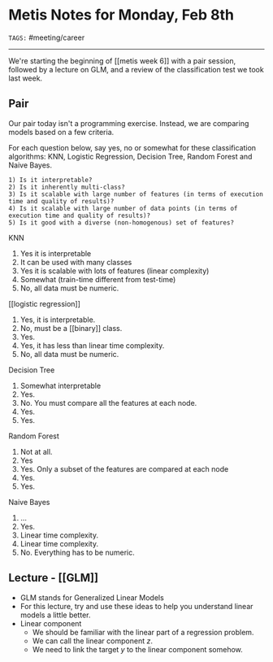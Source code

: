 # Metis Notes for Monday, Feb 8th
`TAGS:` #meeting/career

---
We're starting the beginning of [[metis week 6]] with a pair session, followed by a lecture on GLM, and a review of the classification test we took last week. 

## Pair
Our pair today isn't a programming exercise. Instead, we are comparing models based on a few criteria. 

For each question below, say yes, no or somewhat for these classification algorithms: KNN, Logistic Regression, Decision Tree, Random Forest and Naive Bayes.

```
1) Is it interpretable?
2) Is it inherently multi-class?
3) Is it scalable with large number of features (in terms of execution time and quality of results)?
4) Is it scalable with large number of data points (in terms of execution time and quality of results)?
5) Is it good with a diverse (non-homogenous) set of features?
```

KNN
1. Yes it is interpretable
2. It can be used with many classes
3. Yes it is scalable with lots of features (linear complexity)
4. Somewhat (train-time different from test-time)
5. No, all data must be numeric. 

[[logistic regression]]
1. Yes, it is interpretable.
2. No, must be a [[binary]] class.
3. Yes. 
4. Yes, it has less than linear time complexity.
5. No, all data must be numeric. 

Decision Tree
1. Somewhat interpretable
2. Yes. 
3. No. You must compare all the features at each node.
4. Yes.
5. Yes. 

Random Forest
1. Not at all.
2. Yes
3. Yes. Only a subset of the features are compared at each node
4. Yes.
5. Yes. 

Naive Bayes
1. ...
2. Yes.
3. Linear time complexity.
4. Linear time complexity. 
5. No. Everything has to be numeric. 

## Lecture - [[GLM]]
- GLM stands for Generalized Linear Models
- For this lecture, try and use these ideas to help you understand linear models a little better. 
- Linear component
	- We should be familiar with the linear part of a regression problem. 
	- We can call the linear component *z*. 
	- We need to link the target *y* to the linear component somehow. 